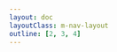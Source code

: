 ```yaml
---
layout: doc
layoutClass: m-nav-layout
outline: [2, 3, 4]
---
```


<style src="./index.scss"></style>

<script setup>
import MNavLinks from './components/MNavLinks.vue'
import { NAV_DATA } from './data'

const { A, B, C, D, E } = NAV_DATA
</script>
<style src="./index.scss"></style>

<MNavLinks title="前端生态" :items="A"/>
<MNavLinks title="工具相关" :items="B"/>
<MNavLinks title="有趣的开源项目" :items="C"/>
<MNavLinks title="大数据" :items="D"/>
<MNavLinks title="低代码" :items="E"/>



